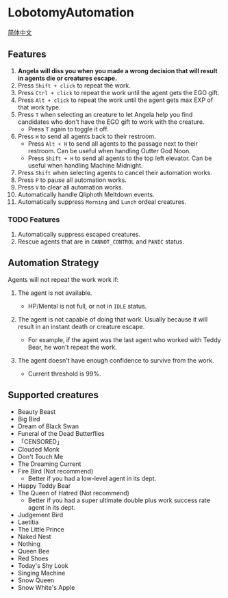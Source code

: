 # LobotomyAutomation
[简体中文](./README-zh-CN.md)

## Features

1. **Angela will diss you when you made a wrong decision that will result in agents die or creatures escape.**
1. Press `Shift + click` to repeat the work.
2. Press `Ctrl + click` to repeat the work until the agent gets the EGO gift.
3. Press `Alt + click` to repeat the work until the agent gets max EXP of that work type.
4. Press `T` when selecting an creature to let Angela help you find candidates who don't have the EGO gift to work with the creature.
   - Press `T` again to toggle it off.
6. Press `H` to send all agents back to their restroom.
   - Press `Alt + H` to send all agents to the passage next to their restroom. Can be useful when handling Outter God Noon.
   - Press `Shift + H` to send all agents to the top left elevator. Can be useful when handling Machine Midnight.
9. Press `Shift` when selecting agents to cancel their automation works.
10. Press `P` to pause all automation works.
11. Press `V` to clear all automation works.
1. Automatically handle Qliphoth Meltdown events.
3. Automatically suppress `Morning` and `Lunch` ordeal creatures.

### TODO Features

1. Automatically suppress escaped creatures.
1. Rescue agents that are in `CANNOT_CONTROL` and `PANIC` status.

## Automation Strategy

Agents will not repeat the work work if:

1. The agent is not available.
   - HP/Mental is not full, or not in `IDLE` status.

2. The agent is not capable of doing that work. Usually because it will result in an instant death or creature escape.
   - For example, if the agent was the last agent who worked with Teddy Bear, he won't repeat the work.

3. The agent doesn't have enough confidence to survive from the work.
   - Current threshold is 99%.

## Supported creatures

- Beauty Beast
- Big Bird
- Dream of Black Swan
- Funeral of the Dead Butterflies
- 「CENSORED」
- Clouded Monk
- Don't Touch Me
- The Dreaming Current
- Fire Bird (Not recommend)
  - Better if you had a low-level agent in its dept.
- Happy Teddy Bear
- The Queen of Hatred (Not recommend)
  - Better if you had a super ultimate double plus work success rate agent in its dept.
- Judgement Bird
- Laetitia
- The Little Prince
- Naked Nest
- Nothing
- Queen Bee
- Red Shoes
- Today's Shy Look
- Singing Machine
- Snow Queen
- Snow White's Apple
